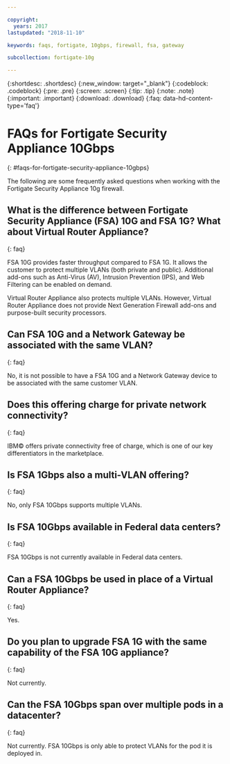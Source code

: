 ```yaml
---

copyright:
  years: 2017
lastupdated: "2018-11-10"

keywords: faqs, fortigate, 10gbps, firewall, fsa, gateway

subcollection: fortigate-10g

---
```


{:shortdesc: .shortdesc}
{:new_window: target="_blank"}
{:codeblock: .codeblock}
{:pre: .pre}
{:screen: .screen}
{:tip: .tip}
{:note: .note}
{:important: .important}
{:download: .download}
{:faq: data-hd-content-type='faq'}

# FAQs for Fortigate Security Appliance 10Gbps
{: #faqs-for-fortigate-security-appliance-10gbps}

The following are some frequently asked questions when working with the Fortigate Security Appliance 10g firewall.

## What is the difference between Fortigate Security Appliance (FSA) 10G and FSA 1G? What about Virtual Router Appliance?
{: faq}

FSA 10G provides faster throughput compared to FSA 1G. It allows the customer to protect multiple VLANs (both private and public). Additional add-ons such as Anti-Virus (AV), Intrusion Prevention (IPS), and Web Filtering can be enabled on demand.

Virtual Router Appliance also protects multiple VLANs. However, Virtual Router Appliance does not provide Next Generation Firewall add-ons and purpose-built security processors.

## Can FSA 10G and a Network Gateway be associated with the same VLAN?
{: faq}

No, it is not possible to have a FSA 10G and a Network Gateway device to be associated with the same customer VLAN.

## Does this offering charge for private network connectivity?
{: faq}

IBM© offers private connectivity free of charge, which is one of our key differentiators in the marketplace.

## Is FSA 1Gbps also a multi-VLAN offering?
{: faq}

No, only FSA 10Gbps supports multiple VLANs.

## Is FSA 10Gbps available in Federal data centers?
{: faq}

FSA 10Gbps is not currently available in Federal data centers.

## Can a FSA 10Gbps be used in place of a Virtual Router Appliance?
{: faq}

Yes.

## Do you plan to upgrade FSA 1G with the same capability of the FSA 10G appliance?
{: faq}

Not currently.

## Can the FSA 10Gbps span over multiple pods in a datacenter?
{: faq}

Not currently. FSA 10Gbps is only able to protect VLANs for the pod it is deployed in.
